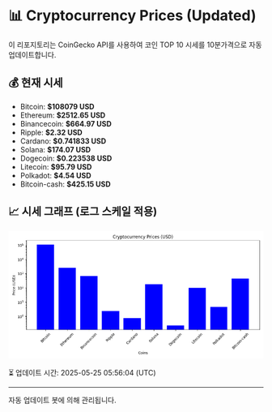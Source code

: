 
# 📊 Cryptocurrency Prices (Updated)

이 리포지토리는 CoinGecko API를 사용하여 코인 TOP 10 시세를 10분가격으로 자동 업데이트합니다.

## 💰 현재 시세
- Bitcoin: **$108079 USD**
- Ethereum: **$2512.65 USD**
- Binancecoin: **$664.97 USD**
- Ripple: **$2.32 USD**
- Cardano: **$0.741833 USD**
- Solana: **$174.07 USD**
- Dogecoin: **$0.223538 USD**
- Litecoin: **$95.79 USD**
- Polkadot: **$4.54 USD**
- Bitcoin-cash: **$425.15 USD**

## 📈 시세 그래프 (로그 스케일 적용)
![Crypto Prices](crypto_prices.png)

⏳ 업데이트 시간: 2025-05-25 05:56:04 (UTC)

---
자동 업데이트 봇에 의해 관리됩니다.
